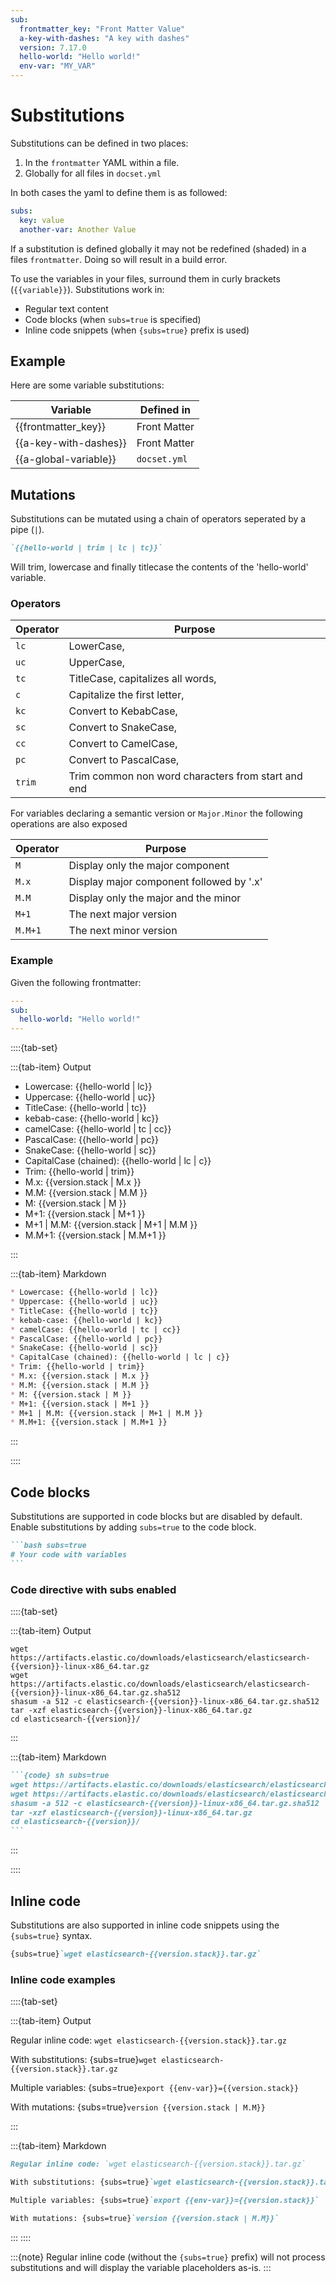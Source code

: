 ```yaml
---
sub:
  frontmatter_key: "Front Matter Value"
  a-key-with-dashes: "A key with dashes"
  version: 7.17.0
  hello-world: "Hello world!"
  env-var: "MY_VAR"
---
```


# Substitutions

Substitutions can be defined in two places:

1. In the `frontmatter` YAML within a file.
2. Globally for all files in `docset.yml`

In both cases the yaml to define them is as followed:


```yaml
subs:
  key: value
  another-var: Another Value
```

If a substitution is defined globally it may not be redefined (shaded) in a files `frontmatter`. 
Doing so will result in a build error.

To use the variables in your files, surround them in curly brackets (`{{variable}}`). Substitutions work in:

- Regular text content
- Code blocks (when `subs=true` is specified)
- Inline code snippets (when `{subs=true}` prefix is used)

## Example

Here are some variable substitutions:

| Variable              | Defined in   |
|-----------------------|--------------|
| {{frontmatter_key}}   | Front Matter |
| {{a-key-with-dashes}} | Front Matter |
| {{a-global-variable}} | `docset.yml` |

## Mutations

Substitutions can be mutated using a chain of operators seperated by a pipe (`|`).

````markdown
`{{hello-world | trim | lc | tc}}`
````

Will trim, lowercase and finally titlecase the contents of the 'hello-world' variable.

### Operators


| Operator | Purpose                                            |
|----------|----------------------------------------------------|
| `lc`     | LowerCase,                                         |
| `uc`     | UpperCase,                                         |
| `tc`     | TitleCase, capitalizes all words,                  |
| `c`      | Capitalize the first letter,                       |
| `kc`     | Convert to KebabCase,                              |
| `sc`     | Convert to SnakeCase,                              |
| `cc`     | Convert to CamelCase,                              |
| `pc`     | Convert to PascalCase,                             |
| `trim`   | Trim common non word characters from start and end |

For variables declaring a semantic version or `Major.Minor` the following operations are also exposed

| Operator | Purpose                                  |
|----------|------------------------------------------|
| `M`      | Display only the major component         |
| `M.x`    | Display major component followed by '.x' |
| `M.M`    | Display only the major and the minor     |
| `M+1`    | The next major version                   |
| `M.M+1`  | The next minor version                   |

### Example

Given the following frontmatter:

```yaml
---
sub:
  hello-world: "Hello world!"
---
```

::::{tab-set}

:::{tab-item} Output

* Lowercase: {{hello-world | lc}}
* Uppercase: {{hello-world | uc}}
* TitleCase: {{hello-world | tc}}
* kebab-case: {{hello-world | kc}}
* camelCase: {{hello-world | tc | cc}}
* PascalCase: {{hello-world | pc}}
* SnakeCase: {{hello-world | sc}}
* CapitalCase (chained): {{hello-world | lc | c}}
* Trim: {{hello-world | trim}}
* M.x: {{version.stack | M.x }}
* M.M: {{version.stack | M.M }}
* M: {{version.stack | M }}
* M+1: {{version.stack | M+1 }}
* M+1 | M.M: {{version.stack | M+1 | M.M }}
* M.M+1: {{version.stack | M.M+1 }}

:::

:::{tab-item} Markdown

````markdown
* Lowercase: {{hello-world | lc}}
* Uppercase: {{hello-world | uc}}
* TitleCase: {{hello-world | tc}}
* kebab-case: {{hello-world | kc}}
* camelCase: {{hello-world | tc | cc}}
* PascalCase: {{hello-world | pc}}
* SnakeCase: {{hello-world | sc}}
* CapitalCase (chained): {{hello-world | lc | c}}
* Trim: {{hello-world | trim}}
* M.x: {{version.stack | M.x }}
* M.M: {{version.stack | M.M }}
* M: {{version.stack | M }}
* M+1: {{version.stack | M+1 }}
* M+1 | M.M: {{version.stack | M+1 | M.M }}
* M.M+1: {{version.stack | M.M+1 }}
````
:::

::::

## Code blocks

Substitutions are supported in code blocks but are disabled by default. Enable substitutions by adding `subs=true` to the code block.

````markdown
```bash subs=true
# Your code with variables
```
````

### Code directive with subs enabled

::::{tab-set}

:::{tab-item} Output

```{code} sh subs=true
wget https://artifacts.elastic.co/downloads/elasticsearch/elasticsearch-{{version}}-linux-x86_64.tar.gz
wget https://artifacts.elastic.co/downloads/elasticsearch/elasticsearch-{{version}}-linux-x86_64.tar.gz.sha512
shasum -a 512 -c elasticsearch-{{version}}-linux-x86_64.tar.gz.sha512
tar -xzf elasticsearch-{{version}}-linux-x86_64.tar.gz
cd elasticsearch-{{version}}/
```

:::

:::{tab-item} Markdown

````markdown
```{code} sh subs=true
wget https://artifacts.elastic.co/downloads/elasticsearch/elasticsearch-{{version}}-linux-x86_64.tar.gz
wget https://artifacts.elastic.co/downloads/elasticsearch/elasticsearch-{{version}}-linux-x86_64.tar.gz.sha512
shasum -a 512 -c elasticsearch-{{version}}-linux-x86_64.tar.gz.sha512
tar -xzf elasticsearch-{{version}}-linux-x86_64.tar.gz
cd elasticsearch-{{version}}/
```
````
:::

::::


## Inline code

Substitutions are also supported in inline code snippets using the `{subs=true}` syntax.

```markdown
{subs=true}`wget elasticsearch-{{version.stack}}.tar.gz`
```

### Inline code examples

::::{tab-set}

:::{tab-item} Output

Regular inline code: `wget elasticsearch-{{version.stack}}.tar.gz`

With substitutions: {subs=true}`wget elasticsearch-{{version.stack}}.tar.gz`

Multiple variables: {subs=true}`export {{env-var}}={{version.stack}}`

With mutations: {subs=true}`version {{version.stack | M.M}}`

:::

:::{tab-item} Markdown

````markdown
Regular inline code: `wget elasticsearch-{{version.stack}}.tar.gz`

With substitutions: {subs=true}`wget elasticsearch-{{version.stack}}.tar.gz`

Multiple variables: {subs=true}`export {{env-var}}={{version.stack}}`

With mutations: {subs=true}`version {{version.stack | M.M}}`
````

:::
::::

:::{note}
Regular inline code (without the `{subs=true}` prefix) will not process substitutions and will display the variable placeholders as-is.
:::
